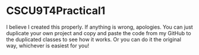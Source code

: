 # CSCU9T4Practical1
I believe I created this properly. If anything is wrong, apologies. You can just duplicate your own project and copy and paste the code from my GitHub to the duplicated classes to see how it works. Or you can do it the original way, whichever is easiest for you!
